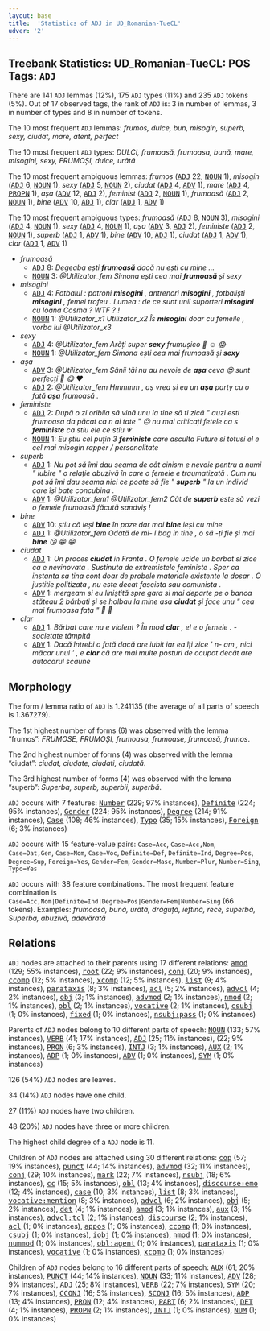 ```yaml
---
layout: base
title:  'Statistics of ADJ in UD_Romanian-TueCL'
udver: '2'
---
```


## Treebank Statistics: UD_Romanian-TueCL: POS Tags: `ADJ`

There are 141 `ADJ` lemmas (12%), 175 `ADJ` types (11%) and 235 `ADJ` tokens (5%).
Out of 17 observed tags, the rank of `ADJ` is: 3 in number of lemmas, 3 in number of types and 8 in number of tokens.

The 10 most frequent `ADJ` lemmas: <em>frumos, dulce, bun, misogin, superb, sexy, ciudat, mare, atent, perfect</em>

The 10 most frequent `ADJ` types:  <em>DULCI, frumoasă, frumoasa, bună, mare, misogini, sexy, FRUMOȘI, dulce, urâtă</em>

The 10 most frequent ambiguous lemmas: <em>frumos</em> (<tt><a href="ro_tuecl-pos-ADJ.html">ADJ</a></tt> 22, <tt><a href="ro_tuecl-pos-NOUN.html">NOUN</a></tt> 1), <em>misogin</em> (<tt><a href="ro_tuecl-pos-ADJ.html">ADJ</a></tt> 6, <tt><a href="ro_tuecl-pos-NOUN.html">NOUN</a></tt> 1), <em>sexy</em> (<tt><a href="ro_tuecl-pos-ADJ.html">ADJ</a></tt> 5, <tt><a href="ro_tuecl-pos-NOUN.html">NOUN</a></tt> 2), <em>ciudat</em> (<tt><a href="ro_tuecl-pos-ADJ.html">ADJ</a></tt> 4, <tt><a href="ro_tuecl-pos-ADV.html">ADV</a></tt> 1), <em>mare</em> (<tt><a href="ro_tuecl-pos-ADJ.html">ADJ</a></tt> 4, <tt><a href="ro_tuecl-pos-PROPN.html">PROPN</a></tt> 1), <em>așa</em> (<tt><a href="ro_tuecl-pos-ADV.html">ADV</a></tt> 12, <tt><a href="ro_tuecl-pos-ADJ.html">ADJ</a></tt> 2), <em>feminist</em> (<tt><a href="ro_tuecl-pos-ADJ.html">ADJ</a></tt> 2, <tt><a href="ro_tuecl-pos-NOUN.html">NOUN</a></tt> 1), <em>frumoasă</em> (<tt><a href="ro_tuecl-pos-ADJ.html">ADJ</a></tt> 2, <tt><a href="ro_tuecl-pos-NOUN.html">NOUN</a></tt> 1), <em>bine</em> (<tt><a href="ro_tuecl-pos-ADV.html">ADV</a></tt> 10, <tt><a href="ro_tuecl-pos-ADJ.html">ADJ</a></tt> 1), <em>clar</em> (<tt><a href="ro_tuecl-pos-ADJ.html">ADJ</a></tt> 1, <tt><a href="ro_tuecl-pos-ADV.html">ADV</a></tt> 1)

The 10 most frequent ambiguous types:  <em>frumoasă</em> (<tt><a href="ro_tuecl-pos-ADJ.html">ADJ</a></tt> 8, <tt><a href="ro_tuecl-pos-NOUN.html">NOUN</a></tt> 3), <em>misogini</em> (<tt><a href="ro_tuecl-pos-ADJ.html">ADJ</a></tt> 4, <tt><a href="ro_tuecl-pos-NOUN.html">NOUN</a></tt> 1), <em>sexy</em> (<tt><a href="ro_tuecl-pos-ADJ.html">ADJ</a></tt> 4, <tt><a href="ro_tuecl-pos-NOUN.html">NOUN</a></tt> 1), <em>așa</em> (<tt><a href="ro_tuecl-pos-ADV.html">ADV</a></tt> 3, <tt><a href="ro_tuecl-pos-ADJ.html">ADJ</a></tt> 2), <em>feministe</em> (<tt><a href="ro_tuecl-pos-ADJ.html">ADJ</a></tt> 2, <tt><a href="ro_tuecl-pos-NOUN.html">NOUN</a></tt> 1), <em>superb</em> (<tt><a href="ro_tuecl-pos-ADJ.html">ADJ</a></tt> 1, <tt><a href="ro_tuecl-pos-ADV.html">ADV</a></tt> 1), <em>bine</em> (<tt><a href="ro_tuecl-pos-ADV.html">ADV</a></tt> 10, <tt><a href="ro_tuecl-pos-ADJ.html">ADJ</a></tt> 1), <em>ciudat</em> (<tt><a href="ro_tuecl-pos-ADJ.html">ADJ</a></tt> 1, <tt><a href="ro_tuecl-pos-ADV.html">ADV</a></tt> 1), <em>clar</em> (<tt><a href="ro_tuecl-pos-ADJ.html">ADJ</a></tt> 1, <tt><a href="ro_tuecl-pos-ADV.html">ADV</a></tt> 1)


* <em>frumoasă</em>
  * <tt><a href="ro_tuecl-pos-ADJ.html">ADJ</a></tt> 8: <em>Degeaba ești <b>frumoasă</b> dacă nu ești cu mine ...</em>
  * <tt><a href="ro_tuecl-pos-NOUN.html">NOUN</a></tt> 3: <em>@Utilizator_fem Simona ești cea mai <b>frumoasă</b> și sexy</em>
* <em>misogini</em>
  * <tt><a href="ro_tuecl-pos-ADJ.html">ADJ</a></tt> 4: <em>Fotbalul : patroni <b>misogini</b> , antrenori <b>misogini</b> , fotbaliști <b>misogini</b> , femei trofeu . Lumea : de ce sunt unii suporteri <b>misogini</b> cu Ioana Cosma ? WTF ? !</em>
  * <tt><a href="ro_tuecl-pos-NOUN.html">NOUN</a></tt> 1: <em>@Utilizator_x1 Utilizator_x2 Îs <b>misogini</b> doar cu femeile , vorba lui @Utilizator_x3</em>
* <em>sexy</em>
  * <tt><a href="ro_tuecl-pos-ADJ.html">ADJ</a></tt> 4: <em>@Utilizator_fem Arăți super <b>sexy</b> frumușico 💋 ☺️ 😱</em>
  * <tt><a href="ro_tuecl-pos-NOUN.html">NOUN</a></tt> 1: <em>@Utilizator_fem Simona ești cea mai frumoasă și <b>sexy</b></em>
* <em>așa</em>
  * <tt><a href="ro_tuecl-pos-ADV.html">ADV</a></tt> 3: <em>@Utilizator_fem Sânii tăi nu au nevoie de <b>așa</b> ceva 😍 sunt perfecți 🍒 😋 ♥️</em>
  * <tt><a href="ro_tuecl-pos-ADJ.html">ADJ</a></tt> 2: <em>@Utilizator_fem Hmmmm , aș vrea și eu un <b>așa</b> party cu o fată <b>așa</b> frumoasă .</em>
* <em>feministe</em>
  * <tt><a href="ro_tuecl-pos-ADJ.html">ADJ</a></tt> 2: <em>După o zi oribila să vină unu la tine să ti zică " auzi esti frumoasa da păcat ca n ai tate " 😐 nu mai criticați fetele ca s <b>feministe</b> ca stiu ele ce stiu 💗</em>
  * <tt><a href="ro_tuecl-pos-NOUN.html">NOUN</a></tt> 1: <em>Eu știu cel puțin 3 <b>feministe</b> care asculta Future si totusi el e cel mai misogin rapper / personalitate</em>
* <em>superb</em>
  * <tt><a href="ro_tuecl-pos-ADJ.html">ADJ</a></tt> 1: <em>Nu pot să îmi dau seama de cât cinism e nevoie pentru a numi " iubire " o relație abuzivă în care o femeie e traumatizată . Cum nu pot să îmi dau seama nici ce poate să fie " <b>superb</b> " la un individ care își bate concubina .</em>
  * <tt><a href="ro_tuecl-pos-ADV.html">ADV</a></tt> 1: <em>@Utilizator_fem1 @Utilizator_fem2 Cât de <b>superb</b> este să vezi o femeie frumoasă făcută sandviș !</em>
* <em>bine</em>
  * <tt><a href="ro_tuecl-pos-ADV.html">ADV</a></tt> 10: <em>știu că ieși <b>bine</b> în poze dar mai <b>bine</b> ieși cu mine</em>
  * <tt><a href="ro_tuecl-pos-ADJ.html">ADJ</a></tt> 1: <em>@Utilizator_fem Odată de mi- l bag in tine , o să -ți fie și mai <b>bine</b> 😘 😁 😁</em>
* <em>ciudat</em>
  * <tt><a href="ro_tuecl-pos-ADJ.html">ADJ</a></tt> 1: <em>Un proces <b>ciudat</b> in Franta . O femeie ucide un barbat si zice ca e nevinovata . Sustinuta de extremistele feministe . Sper ca instanta sa tina cont doar de probele materiale existente la dosar . O justitie politizata , nu este decat fascista sau comunista .</em>
  * <tt><a href="ro_tuecl-pos-ADV.html">ADV</a></tt> 1: <em>mergeam si eu liniștită spre gara și mai departe pe o banca stăteau 2 bărbati și se holbau la mine asa <b>ciudat</b> și face unu " cea mai frumoasa fata " 🤢 🤮</em>
* <em>clar</em>
  * <tt><a href="ro_tuecl-pos-ADJ.html">ADJ</a></tt> 1: <em>Bărbat care nu e violent ? În mod <b>clar</b> , el e o femeie . - societate tâmpită</em>
  * <tt><a href="ro_tuecl-pos-ADV.html">ADV</a></tt> 1: <em>Dacă întrebi o fată dacă are iubit iar ea îți zice ' n- am , nici măcar unul ' , e <b>clar</b> că are mai multe posturi de ocupat decât are autocarul scaune</em>

## Morphology

The form / lemma ratio of `ADJ` is 1.241135 (the average of all parts of speech is 1.367279).

The 1st highest number of forms (6) was observed with the lemma “frumos”: <em>FRUMOSE, FRUMOȘI, frumoasa, frumoase, frumoasă, frumos</em>.

The 2nd highest number of forms (4) was observed with the lemma “ciudat”: <em>ciudat, ciudate, ciudati, ciudată</em>.

The 3rd highest number of forms (4) was observed with the lemma “superb”: <em>Superba, superb, superbii, superbă</em>.

`ADJ` occurs with 7 features: <tt><a href="ro_tuecl-feat-Number.html">Number</a></tt> (229; 97% instances), <tt><a href="ro_tuecl-feat-Definite.html">Definite</a></tt> (224; 95% instances), <tt><a href="ro_tuecl-feat-Gender.html">Gender</a></tt> (224; 95% instances), <tt><a href="ro_tuecl-feat-Degree.html">Degree</a></tt> (214; 91% instances), <tt><a href="ro_tuecl-feat-Case.html">Case</a></tt> (108; 46% instances), <tt><a href="ro_tuecl-feat-Typo.html">Typo</a></tt> (35; 15% instances), <tt><a href="ro_tuecl-feat-Foreign.html">Foreign</a></tt> (6; 3% instances)

`ADJ` occurs with 15 feature-value pairs: `Case=Acc`, `Case=Acc,Nom`, `Case=Dat,Gen`, `Case=Nom`, `Case=Voc`, `Definite=Def`, `Definite=Ind`, `Degree=Pos`, `Degree=Sup`, `Foreign=Yes`, `Gender=Fem`, `Gender=Masc`, `Number=Plur`, `Number=Sing`, `Typo=Yes`

`ADJ` occurs with 38 feature combinations.
The most frequent feature combination is `Case=Acc,Nom|Definite=Ind|Degree=Pos|Gender=Fem|Number=Sing` (66 tokens).
Examples: <em>frumoasă, bună, urâtă, drăguță, ieftină, rece, superbă, Superba, abuzivă, adevărată</em>


## Relations

`ADJ` nodes are attached to their parents using 17 different relations: <tt><a href="ro_tuecl-dep-amod.html">amod</a></tt> (129; 55% instances), <tt><a href="ro_tuecl-dep-root.html">root</a></tt> (22; 9% instances), <tt><a href="ro_tuecl-dep-conj.html">conj</a></tt> (20; 9% instances), <tt><a href="ro_tuecl-dep-ccomp.html">ccomp</a></tt> (12; 5% instances), <tt><a href="ro_tuecl-dep-xcomp.html">xcomp</a></tt> (12; 5% instances), <tt><a href="ro_tuecl-dep-list.html">list</a></tt> (9; 4% instances), <tt><a href="ro_tuecl-dep-parataxis.html">parataxis</a></tt> (8; 3% instances), <tt><a href="ro_tuecl-dep-acl.html">acl</a></tt> (5; 2% instances), <tt><a href="ro_tuecl-dep-advcl.html">advcl</a></tt> (4; 2% instances), <tt><a href="ro_tuecl-dep-obj.html">obj</a></tt> (3; 1% instances), <tt><a href="ro_tuecl-dep-advmod.html">advmod</a></tt> (2; 1% instances), <tt><a href="ro_tuecl-dep-nmod.html">nmod</a></tt> (2; 1% instances), <tt><a href="ro_tuecl-dep-obl.html">obl</a></tt> (2; 1% instances), <tt><a href="ro_tuecl-dep-vocative.html">vocative</a></tt> (2; 1% instances), <tt><a href="ro_tuecl-dep-csubj.html">csubj</a></tt> (1; 0% instances), <tt><a href="ro_tuecl-dep-fixed.html">fixed</a></tt> (1; 0% instances), <tt><a href="ro_tuecl-dep-nsubj-pass.html">nsubj:pass</a></tt> (1; 0% instances)

Parents of `ADJ` nodes belong to 10 different parts of speech: <tt><a href="ro_tuecl-pos-NOUN.html">NOUN</a></tt> (133; 57% instances), <tt><a href="ro_tuecl-pos-VERB.html">VERB</a></tt> (41; 17% instances), <tt><a href="ro_tuecl-pos-ADJ.html">ADJ</a></tt> (25; 11% instances),  (22; 9% instances), <tt><a href="ro_tuecl-pos-PRON.html">PRON</a></tt> (6; 3% instances), <tt><a href="ro_tuecl-pos-INTJ.html">INTJ</a></tt> (3; 1% instances), <tt><a href="ro_tuecl-pos-AUX.html">AUX</a></tt> (2; 1% instances), <tt><a href="ro_tuecl-pos-ADP.html">ADP</a></tt> (1; 0% instances), <tt><a href="ro_tuecl-pos-ADV.html">ADV</a></tt> (1; 0% instances), <tt><a href="ro_tuecl-pos-SYM.html">SYM</a></tt> (1; 0% instances)

126 (54%) `ADJ` nodes are leaves.

34 (14%) `ADJ` nodes have one child.

27 (11%) `ADJ` nodes have two children.

48 (20%) `ADJ` nodes have three or more children.

The highest child degree of a `ADJ` node is 11.

Children of `ADJ` nodes are attached using 30 different relations: <tt><a href="ro_tuecl-dep-cop.html">cop</a></tt> (57; 19% instances), <tt><a href="ro_tuecl-dep-punct.html">punct</a></tt> (44; 14% instances), <tt><a href="ro_tuecl-dep-advmod.html">advmod</a></tt> (32; 11% instances), <tt><a href="ro_tuecl-dep-conj.html">conj</a></tt> (29; 10% instances), <tt><a href="ro_tuecl-dep-mark.html">mark</a></tt> (22; 7% instances), <tt><a href="ro_tuecl-dep-nsubj.html">nsubj</a></tt> (18; 6% instances), <tt><a href="ro_tuecl-dep-cc.html">cc</a></tt> (15; 5% instances), <tt><a href="ro_tuecl-dep-obl.html">obl</a></tt> (13; 4% instances), <tt><a href="ro_tuecl-dep-discourse-emo.html">discourse:emo</a></tt> (12; 4% instances), <tt><a href="ro_tuecl-dep-case.html">case</a></tt> (10; 3% instances), <tt><a href="ro_tuecl-dep-list.html">list</a></tt> (8; 3% instances), <tt><a href="ro_tuecl-dep-vocative-mention.html">vocative:mention</a></tt> (8; 3% instances), <tt><a href="ro_tuecl-dep-advcl.html">advcl</a></tt> (6; 2% instances), <tt><a href="ro_tuecl-dep-obj.html">obj</a></tt> (5; 2% instances), <tt><a href="ro_tuecl-dep-det.html">det</a></tt> (4; 1% instances), <tt><a href="ro_tuecl-dep-amod.html">amod</a></tt> (3; 1% instances), <tt><a href="ro_tuecl-dep-aux.html">aux</a></tt> (3; 1% instances), <tt><a href="ro_tuecl-dep-advcl-tcl.html">advcl:tcl</a></tt> (2; 1% instances), <tt><a href="ro_tuecl-dep-discourse.html">discourse</a></tt> (2; 1% instances), <tt><a href="ro_tuecl-dep-acl.html">acl</a></tt> (1; 0% instances), <tt><a href="ro_tuecl-dep-appos.html">appos</a></tt> (1; 0% instances), <tt><a href="ro_tuecl-dep-ccomp.html">ccomp</a></tt> (1; 0% instances), <tt><a href="ro_tuecl-dep-csubj.html">csubj</a></tt> (1; 0% instances), <tt><a href="ro_tuecl-dep-iobj.html">iobj</a></tt> (1; 0% instances), <tt><a href="ro_tuecl-dep-nmod.html">nmod</a></tt> (1; 0% instances), <tt><a href="ro_tuecl-dep-nummod.html">nummod</a></tt> (1; 0% instances), <tt><a href="ro_tuecl-dep-obl-agent.html">obl:agent</a></tt> (1; 0% instances), <tt><a href="ro_tuecl-dep-parataxis.html">parataxis</a></tt> (1; 0% instances), <tt><a href="ro_tuecl-dep-vocative.html">vocative</a></tt> (1; 0% instances), <tt><a href="ro_tuecl-dep-xcomp.html">xcomp</a></tt> (1; 0% instances)

Children of `ADJ` nodes belong to 16 different parts of speech: <tt><a href="ro_tuecl-pos-AUX.html">AUX</a></tt> (61; 20% instances), <tt><a href="ro_tuecl-pos-PUNCT.html">PUNCT</a></tt> (44; 14% instances), <tt><a href="ro_tuecl-pos-NOUN.html">NOUN</a></tt> (33; 11% instances), <tt><a href="ro_tuecl-pos-ADV.html">ADV</a></tt> (28; 9% instances), <tt><a href="ro_tuecl-pos-ADJ.html">ADJ</a></tt> (25; 8% instances), <tt><a href="ro_tuecl-pos-VERB.html">VERB</a></tt> (22; 7% instances), <tt><a href="ro_tuecl-pos-SYM.html">SYM</a></tt> (20; 7% instances), <tt><a href="ro_tuecl-pos-CCONJ.html">CCONJ</a></tt> (16; 5% instances), <tt><a href="ro_tuecl-pos-SCONJ.html">SCONJ</a></tt> (16; 5% instances), <tt><a href="ro_tuecl-pos-ADP.html">ADP</a></tt> (13; 4% instances), <tt><a href="ro_tuecl-pos-PRON.html">PRON</a></tt> (12; 4% instances), <tt><a href="ro_tuecl-pos-PART.html">PART</a></tt> (6; 2% instances), <tt><a href="ro_tuecl-pos-DET.html">DET</a></tt> (4; 1% instances), <tt><a href="ro_tuecl-pos-PROPN.html">PROPN</a></tt> (2; 1% instances), <tt><a href="ro_tuecl-pos-INTJ.html">INTJ</a></tt> (1; 0% instances), <tt><a href="ro_tuecl-pos-NUM.html">NUM</a></tt> (1; 0% instances)

